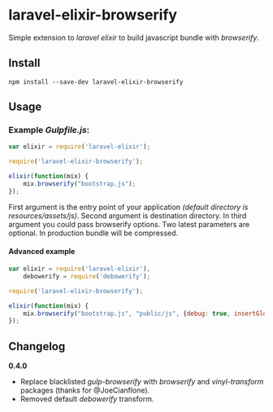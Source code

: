 # laravel-elixir-browserify

Simple extension to *laravel elixir* to build javascript bundle with *browserify*.

## Install

```
npm install --save-dev laravel-elixir-browserify
```

## Usage

### Example *Gulpfile.js*:

```javascript
var elixir = require('laravel-elixir');

require('laravel-elixir-browserify');

elixir(function(mix) {
    mix.browserify("bootstrap.js");
});
```

First argument is the entry point of your application _(default directory is resources/assets/js)_. Second argument is destination directory. In third argument you could pass browserify options. Two latest parameters are optional. In production bundle will be compressed.

#### Advanced example

```javascript
var elixir = require('laravel-elixir'),
	debowerify = require('debowerify');

require('laravel-elixir-browserify');

elixir(function(mix) {
    mix.browserify("bootstrap.js", "public/js", {debug: true, insertGlobals: true, transform: [debowerify]});
});
```

## Changelog

__0.4.0__
- Replace blacklisted *gulp-browserify* with *browserify* and *vinyl-transform* packages (thanks for @JoeCianflone).
- Removed default _debowerify_ transform.